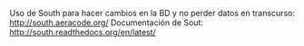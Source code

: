Uso de South para hacer cambios en la BD y no perder datos en transcurso:
http://south.aeracode.org/
Documentación de Sout:
http://south.readthedocs.org/en/latest/
